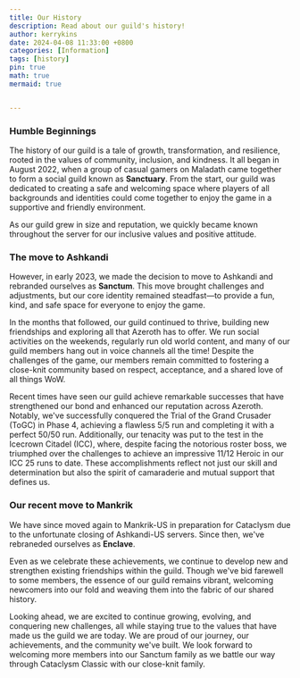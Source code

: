 ```yaml
---
title: Our History
description: Read about our guild's history!
author: kerrykins
date: 2024-04-08 11:33:00 +0800
categories: [Information]
tags: [history]
pin: true
math: true
mermaid: true


---
```



### Humble Beginnings

The history of our guild is a tale of growth, transformation, and resilience, rooted in the values of community, inclusion, and kindness. It all began in August 2022, when a group of casual gamers on Maladath came together to form a social guild known as **Sanctuary**. From the start, our guild was dedicated to creating a safe and welcoming space where players of all backgrounds and identities could come together to enjoy the game in a supportive and friendly environment.

As our guild grew in size and reputation, we quickly became known throughout the server for our inclusive values and positive attitude. 

### The move to Ashkandi
However, in early 2023, we made the decision to move to Ashkandi and rebranded ourselves as **Sanctum**. This move brought challenges and adjustments, but our core identity remained steadfast—to provide a fun, kind, and safe space for everyone to enjoy the game. 

In the months that followed, our guild continued to thrive, building new friendships and exploring all that Azeroth has to offer. We run social activities on the weekends, regularly run old world content, and many of our guild members hang out in voice channels all the time! Despite the challenges of the game, our members remain committed to fostering a close-knit community based on respect, acceptance, and a shared love of all things WoW.

Recent times have seen our guild achieve remarkable successes that have strengthened our bond and enhanced our reputation across Azeroth. Notably, we've successfully conquered the Trial of the Grand Crusader (ToGC) in Phase 4, achieving a flawless 5/5 run and completing it with a perfect 50/50 run. Additionally, our tenacity was put to the test in the Icecrown Citadel (ICC), where, despite facing the notorious roster boss, we triumphed over the challenges to achieve an impressive 11/12 Heroic in our ICC 25 runs to date. These accomplishments reflect not just our skill and determination but also the spirit of camaraderie and mutual support that defines us.

### Our recent move to Mankrik
We have since moved again to Mankrik-US in preparation for Cataclysm due to the unfortunate closing of Ashkandi-US servers. Since then, we've rebraneded ourselves as **Enclave**. 

Even as we celebrate these achievements, we continue to develop new and strengthen existing friendships within the guild. Though we've bid farewell to some members, the essence of our guild remains vibrant, welcoming newcomers into our fold and weaving them into the fabric of our shared history.

Looking ahead, we are excited to continue growing, evolving, and conquering new challenges, all while staying true to the values that have made us the guild we are today. We are proud of our journey, our achievements, and the community we've built. We look forward to welcoming more members into our Sanctum family as we battle our way through Cataclysm Classic with our close-knit family.